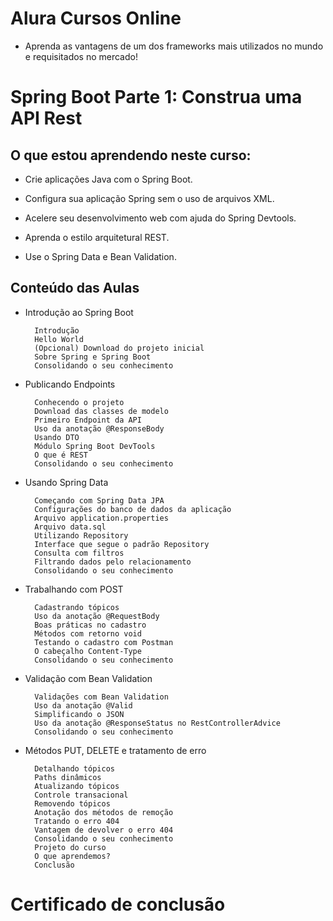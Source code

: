 # Alura Cursos Online
+ Aprenda as vantagens de um dos frameworks mais utilizados no mundo e requisitados no mercado!

# Spring Boot Parte 1: Construa uma API Rest

## O que estou aprendendo neste curso:

+ Crie aplicações Java com o Spring Boot.

+ Configura sua aplicação Spring sem o uso de arquivos XML.

+ Acelere seu desenvolvimento web com ajuda do Spring Devtools.

+ Aprenda o estilo arquitetural REST.

+ Use o Spring Data e Bean Validation.

## Conteúdo das Aulas

+ Introdução ao Spring Boot       
        
        Introdução
        Hello World
        (Opcional) Download do projeto inicial
        Sobre Spring e Spring Boot
        Consolidando o seu conhecimento

+ Publicando Endpoints
          
        Conhecendo o projeto
        Download das classes de modelo
        Primeiro Endpoint da API
        Uso da anotação @ResponseBody
        Usando DTO
        Módulo Spring Boot DevTools
        O que é REST
        Consolidando o seu conhecimento

+ Usando Spring Data  
           
        Começando com Spring Data JPA
        Configurações do banco de dados da aplicação
        Arquivo application.properties
        Arquivo data.sql
        Utilizando Repository
        Interface que segue o padrão Repository
        Consulta com filtros
        Filtrando dados pelo relacionamento
        Consolidando o seu conhecimento

+ Trabalhando com POST 
        
        Cadastrando tópicos
        Uso da anotação @RequestBody
        Boas práticas no cadastro
        Métodos com retorno void
        Testando o cadastro com Postman
        O cabeçalho Content-Type
        Consolidando o seu conhecimento
        
+ Validação com Bean Validation 

        Validações com Bean Validation
        Uso da anotação @Valid
        Simplificando o JSON
        Uso da anotação @ResponseStatus no RestControllerAdvice
        Consolidando o seu conhecimento

+ Métodos PUT, DELETE e tratamento de erro 

        Detalhando tópicos
        Paths dinâmicos
        Atualizando tópicos
        Controle transacional
        Removendo tópicos
        Anotação dos métodos de remoção
        Tratando o erro 404
        Vantagem de devolver o erro 404
        Consolidando o seu conhecimento
        Projeto do curso
        O que aprendemos?
        Conclusão

# Certificado de conclusão

<!-- ![certificado](certificate-alura.png) -->